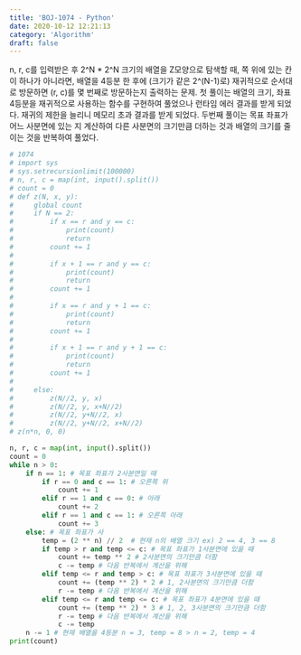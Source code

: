 ```yaml
---
title: 'BOJ-1074 - Python'
date: 2020-10-12 12:21:13
category: 'Algorithm'
draft: false
---
```

n, r, c를 입력받은 후 2^N * 2^N 크기의 배열을 Z모양으로 탐색할 때, 쪽 위에 있는 칸이 하나가 아니라면, 배열을 4등분 한 후에 (크기가 같은 2^(N-1)로) 재귀적으로 순서대로 방문하면 (r, c)를 몇 번째로 방문하는지 출력하는 문제. 첫 풀이는 배열의 크기, 좌표 4등분을 재귀적으로 사용하는 함수를 구현하여 풀었으나 런타임 에러 결과를 받게 되었다. 재귀의 제한을 늘리니 메모리 초과 결과를 받게 되었다. 두번째 풀이는 목표 좌표가 어느 사분면에 있는 지 계산하여 다른 사분면의 크기만큼 더하는 것과 배열의 크기를 줄이는 것을 반복하여 풀었다.
```python
# 1074
# import sys
# sys.setrecursionlimit(100000)
# n, r, c = map(int, input().split())
# count = 0
# def z(N, x, y):
#     global count
#     if N == 2:
#         if x == r and y == c:
#             print(count)
#             return
#         count += 1
#
#         if x + 1 == r and y == c:
#             print(count)
#             return
#         count += 1
#
#         if x == r and y + 1 == c:
#             print(count)
#             return
#         count += 1
#
#         if x + 1 == r and y + 1 == c:
#             print(count)
#             return
#         count += 1
#
#     else:
#         z(N//2, y, x)
#         z(N//2, y, x+N//2)
#         z(N//2, y+N//2, x)
#         z(N//2, y+N//2, x+N//2)
# z(n*n, 0, 0)

n, r, c = map(int, input().split())
count = 0
while n > 0:
    if n == 1: # 목표 좌표가 2사분면일 때
        if r == 0 and c == 1: # 오른쪽 위
            count += 1
        elif r == 1 and c == 0: # 아래
            count += 2
        elif r == 1 and c == 1: # 오른쪽 아래
            count += 3
    else: # 목표 좌표가 사
        temp = (2 ** n) // 2  # 현재 n의 배열 크기 ex) 2 == 4, 3 == 8
        if temp > r and temp <= c: # 목표 좌표가 1사분면에 있을 때
            count += temp ** 2 # 2사분면의 크기만큼 더함
            c -= temp # 다음 반복에서 계산을 위해
        elif temp <= r and temp > c: # 목표 좌표가 3사분면에 있을 때
            count += (temp ** 2) * 2 # 1, 2사분면의 크기만큼 더함
            r -= temp # 다음 반복에서 계산을 위해
        elif temp <= r and temp <= c: # 목표 좌표가 4분면에 있을 때
            count += (temp ** 2) * 3 # 1, 2, 3사분면의 크기만큼 더함
            r -= temp # 다음 반복에서 계산을 위해
            c -= temp
    n -= 1 # 현재 배열을 4등분 n = 3, temp = 8 > n = 2, temp = 4
print(count)

```
